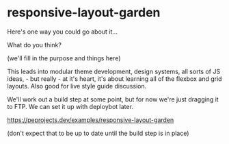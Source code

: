 # responsive-layout-garden

Here's one way you could go about it...

What do you think?

(we'll fill in the purpose and things here)

This leads into modular theme development, design systems, all sorts of JS ideas, - but really - at it's heart, it's about learning all of the flexbox and grid layouts. Also good for live style guide discussion.

We'll work out a build step at some point, but for now we're just dragging it to FTP. We can set it up with deploybot later.

https://peprojects.dev/examples/responsive-layout-garden

(don't expect that to be up to date until the build step is in place)